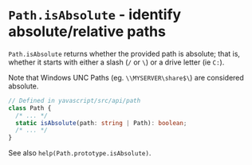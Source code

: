 # `Path.isAbsolute` - identify absolute/relative paths

`Path.isAbsolute` returns whether the provided path is absolute; that is, whether it starts with either a slash (`/` or `\`) or a drive letter (ie `C:`).

Note that Windows UNC Paths (eg. `\\MYSERVER\share$\`) are considered absolute.

```ts
// Defined in yavascript/src/api/path
class Path {
  /* ... */
  static isAbsolute(path: string | Path): boolean;
  /* ... */
}
```

See also `help(Path.prototype.isAbsolute)`.

